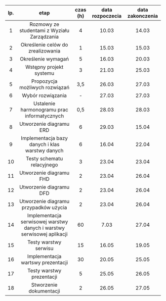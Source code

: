 | lp. |etap|czas (h)|data rozpoczecia|data zakonczenia|
|:---:|:--:|:------:|:--------------:|:--------------:|
|1|Rozmowy ze studentami z Wyziału Zarządzania|4|10.03|14.03|
|2|Określenie celów do zrealizowania|1|15.03|15.03|
|3|Określenie wymagań|5|16.03|20.03|
|4|Wstępny projekt systemu|3|21.03|25.03|
|5|Propozycja możliwych rozwiązań|3,5|26.03|27.03|
|6|Wybór rozwiązania|-|27.03|27.03|
|7|Ustalenie harmonogramu prac informatycznych|0,5|28.03|28.03|
|8|Utworzenie diagramu ERD|6|29.03|15.04|
|9|Implementacja bazy danych i klas warstwy danych|6|16.04|22.04|
|10|Testy schematu relacyjnego|3|23.04|23.04|
|11|Utworzenie diagramu FHD|2|23.04|26.04|
|12|Utworzenie diagramu DFD|2|23.04|26.04|
|13|Utworzenie diagramu przypadków użycia|2|23.04|26.04|
|14|Implementacja serwisowej warstwy danych i warstwy serwisowej aplikacji|60|7.03|27.04|16.05|
|15|Testy warstwy serwisu|15|16.05|19.05|
|16|Implementacja wartswy prezentacji|30|20.05|25.05|
|17|Testy warstwy prezentacji|5|25.05|26.05|
|18|Stworzenie dokumentacji|2|26.05|27.05|
